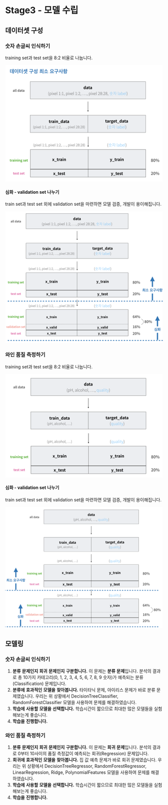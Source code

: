 # Stage3 - 모델 수립

## 데이터셋 구성

### 숫자 손글씨 인식하기

training set과 test set을 8:2 비율로 나눕니다.

![](../.gitbook/assets/image-381.png)

#### 심화 - validation set 나누기

train set과 test set 외에 validation set을 마련하면 모델 검증, 개발이 용이해집니다.

![](../.gitbook/assets/image-215.png)

### 와인 품질 측정하기

training set과 test set을 8:2 비율로 나눕니다.

![](../.gitbook/assets/image-309.png)

#### 심화 - validation set 나누기

train set과 test set 외에 validation set을 마련하면 모델 검증, 개발이 용이해집니다.

![](../.gitbook/assets/image-98.png)

## 모델링

### 숫자 손글씨 인식하기

1. **분류** **문제인지** **회귀** **문제인지** **구분합니다.**  이 문제는 **분류** **문제**입니다.  분석의 결과로 총 10가지 카테고리\(0, 1, 2, 3, 4, 5, 6, 7, 8, 9 숫자\)가 예측되는 분류\(Classification\) 문제입니다.
2. **분류에** **효과적인** **모델을** **찾아봅니다.**  타이타닉 문제, 아이리스 문제가 바로 분류 문제였습니다.  우리는 위 상황에서 DecisionTreeClassifier, RandomForestClassifier 모델을 사용하여 문제를 해결하였습니다.
3. **학습에** **사용할** **모델을** **선택합니다.**  학습시간이 짧으므로 최대한 많은 모델들을 실험해보는게 좋습니다.
4. **학습을** **진행합니다.**

### 와인 품질 측정하기

1. **분류** **문제인지** **회귀** **문제인지** **구분합니다.**  이 문제는 **회귀** **문제**입니다.  분석의 결과로 0부터 10사이의 품질 측정값이 예측되는 회귀\(Regression\) 문제입니다.
2. **회귀에** **효과적인** **모델을** **찾아봅니다.**  집 값 예측 문제가 바로 회귀 문제였습니다.  우리는 위 상황에서 DecisionTreeRegressor, RandomForestRegressor, LinearRegression, Ridge, PolynomialFeatures 모델을 사용하여 문제를 해결하였습니다.
3. **학습에** **사용할** **모델을** **선택합니다.**  학습시간이 짧으므로 최대한 많은 모델들을 실험해보는게 좋습니다.
4. **학습을** **진행합니다.**

